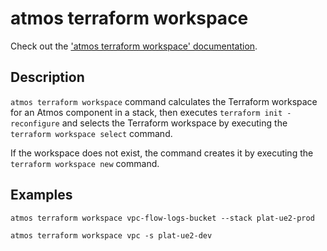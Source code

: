 # atmos terraform workspace

Check out the ['atmos terraform workspace' documentation](https://atmos.tools/cli/commands/terraform/workspace).

## Description

`atmos terraform workspace` command calculates the Terraform workspace for an Atmos component in a stack, then
executes `terraform init -reconfigure` and selects the Terraform workspace by executing the `terraform workspace
select` command.

If the workspace does not exist, the command creates it by executing the `terraform workspace new` command.

## Examples

`atmos terraform workspace vpc-flow-logs-bucket --stack plat-ue2-prod`

`atmos terraform workspace vpc -s plat-ue2-dev`
